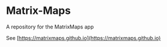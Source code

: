 # Matrix-Maps
A repository for the MatrixMaps app

See [https://matrixmaps.github.io](https://matrixmaps.github.io)
